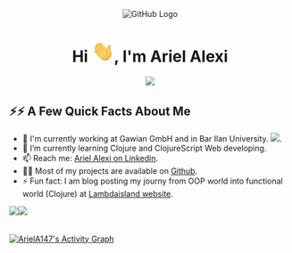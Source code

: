 <div align="center">
  <img src="https://github.com/raghavk16/raghavk16/blob/master/octo.gif" alt="GitHub Logo" width="150" height="150" />
  </div>
<div>
  <h1 align="center">Hi <img src="https://raw.githubusercontent.com/ABSphreak/ABSphreak/master/gifs/Hi.gif" width="40px" />, I'm Ariel Alexi</h1>

  <!-- Typing SVG by DenverCoder1 - https://github.com/DenverCoder1/readme-typing-svg -->
  <p align="center">
    <a href="https://github.com/ArielA147/readme-typing-svg">
      <img src="https://readme-typing-svg.herokuapp.com/?lines=Software%20Engineer%20;BCs%20Student%20;Always%20learning%20new%20things&font=Fira%20Code&center=true&width=440&height=45&color=f75c7e&vCenter=true&size=22"></a>
  </p>

  ## ⚡️⚡️ A Few Quick Facts About Me

  - 🏢 I'm currently working at Gawian GmbH and in Bar Ilan University. <img src="https://media.giphy.com/media/fYSnHlufseco8Fh93Z/giphy.gif" width="30">.
  - 🌱 I’m currently learning Clojure and ClojureScript Web developing.
  - 📫 Reach me: [Ariel Alexi on Linkedin](https://www.linkedin.com/in/ariel-alexi/).
  - 👨‍💻 Most of my projects are available on [Github](https://github.com/ArielA147).
  - ⚡ Fun fact: I am blog posting my journy from OOP world into functional world (Clojure) at [Lambdaisland website](https://lambdaisland.com/blog).

  <img height="137px" src="https://github-readme-stats.vercel.app/api?username=ariela147&hide_title=true&hide_border=true&show_icons=true&include_all_commits=true&count_private=true&line_height=21&theme=buefy" /><img height="137px" src="https://github-readme-stats.vercel.app/api/top-langs/?username=ariela147&hide=html&hide_title=true&hide_border=true&layout=compact&langs_count=8&theme=buefy" />
  
  
   <br/> 
  <!-- https://github.com/ashutosh00710/github-readme-activity-graph -->
  <a href="https://github.com/ashutosh00710/github-readme-activity-graph"><img alt="ArielA147's Activity Graph" src="https://activity-graph.herokuapp.com/graph?username=ArielA147&bg_color=1F222E&color=F8D866&line=F85D7F&point=FFFFFF&hide_border=true" /></a>
</div>

